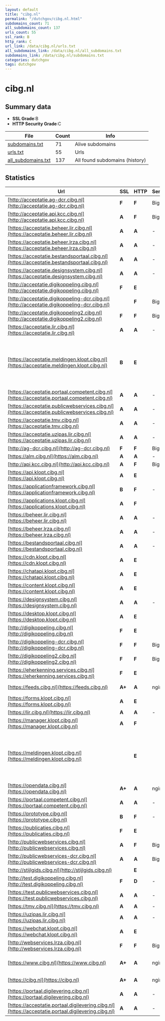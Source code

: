 ```yaml
---
layout: default
title: "cibg.nl"
permalink: "/dutchgov/cibg.nl.html"
subdomains_count: 71
all_subdomains_count: 137
urls_count: 55
ssl_rank: B
http_rank: C
url_link: /data/cibg.nl/urls.txt
all_subdomains_link: /data/cibg.nl/all_subdomains.txt
subdomains_link: /data/cibg.nl/subdomains.txt
categories: dutchgov
tags: dutchgov
---
```



# cibg.nl
## Summary data


 - **SSL Grade**:B
 - **HTTP Security Grade**:C


| File       | Count | Info |
|------------|-------|------|
|[subdomains.txt](/DutchGovScope/data/cibg.nl/subdomains.txt)|71|Alive subdomains|
|[urls.txt](/DutchGovScope/data/cibg.nl/urls.txt)|55|Urls|
|[all_subdomains.txt](/DutchGovScope/data/cibg.nl/all_subdomains.txt)|137|All found subdomains (history)|


## Statistics


| Url | SSL | HTTP | Server | Cookie | HSTS | CORS | CTO | CSP | XFO | XXP | RP |FP| Tech |Title |
|--------|-------|-------|------|------|------|------|------|------|------|------|------|------|------|------|
|[http://acceptatie.ag-dcr.cibg.nl](http://acceptatie.ag-dcr.cibg.nl)| **F**| **F**|BigIP| | | | | | | | :white_check_mark: | |F5 BigIP||
|[http://acceptatie.api.kcc.cibg.nl](http://acceptatie.api.kcc.cibg.nl)| **A**| **F**|BigIP| | | | | | | | :white_check_mark: | |F5 BigIP||
|[https://acceptatie.beheer.lir.cibg.nl](https://acceptatie.beheer.lir.cibg.nl)| **A**| **A**|-| |:white_check_mark: | | | :white_check_mark:| :white_check_mark: | :white_check_mark: | :white_check_mark: | |HSTS||
|[https://acceptatie.beheer.lrza.cibg.nl](https://acceptatie.beheer.lrza.cibg.nl)| **A**| **A**|-| |:white_check_mark: | | | :white_check_mark:| :white_check_mark: | :white_check_mark: | :white_check_mark: | |HSTS||
|[https://acceptatie.bestandsportaal.cibg.nl](https://acceptatie.bestandsportaal.cibg.nl)| **A**| **A**|-| |:white_check_mark: | | | :white_check_mark:| :white_check_mark: | :white_check_mark: | :white_check_mark: | |HSTS|acceptatie.besta...|
|[https://acceptatie.designsystem.cibg.nl](https://acceptatie.designsystem.cibg.nl)| **A**| **A**|-| |:white_check_mark: | | | :white_check_mark:| :white_check_mark: | :white_check_mark: | :white_check_mark: | |HSTS||
|[http://acceptatie.digikoppeling.cibg.nl](http://acceptatie.digikoppeling.cibg.nl)| **F**| **E**|| | | | | | | | :white_check_mark: | |||
|[http://acceptatie.digikoppeling-dcr.cibg.nl](http://acceptatie.digikoppeling-dcr.cibg.nl)| | **F**|BigIP| | | | | | | | :white_check_mark: | |F5 BigIP||
|[http://acceptatie.digikoppeling2.cibg.nl](http://acceptatie.digikoppeling2.cibg.nl)| **F**| **F**|BigIP| | | | | | | | :white_check_mark: | |F5 BigIP||
|[https://acceptatie.lir.cibg.nl](https://acceptatie.lir.cibg.nl)| **A**| **A**|-| |:white_check_mark: | | | :white_check_mark:| :white_check_mark: | :white_check_mark: | :white_check_mark: | |HSTS||
|[https://acceptatie.meldingen.klopt.cibg.nl](https://acceptatie.meldingen.klopt.cibg.nl)| **B**| **E**|| | | | | | | | :white_check_mark: | |Amazon ALB Amazon Web Services HSTS Microsoft ASP.NET|Object moved|
|[https://acceptatie.portaal.competent.cibg.nl](https://acceptatie.portaal.competent.cibg.nl)| **A**| **A**|-| |:white_check_mark: | | | :white_check_mark:| :white_check_mark: | :white_check_mark: | :white_check_mark: | |HSTS||
|[https://acceptatie.publicwebservices.cibg.nl](https://acceptatie.publicwebservices.cibg.nl)| **A**| **A**|-| |:white_check_mark: | | | :white_check_mark:| :white_check_mark: | :white_check_mark: | :white_check_mark: | |HSTS||
|[https://acceptatie.tmv.cibg.nl](https://acceptatie.tmv.cibg.nl)| **A**| **A**|-| |:white_check_mark: | | | :white_check_mark:| :white_check_mark: | :white_check_mark: | :white_check_mark: | |HSTS||
|[https://acceptatie.uzipas.lir.cibg.nl](https://acceptatie.uzipas.lir.cibg.nl)| **A**| **A**|-| |:white_check_mark: | | | :white_check_mark:| :white_check_mark: | :white_check_mark: | :white_check_mark: | |HSTS||
|[http://ag-dcr.cibg.nl](http://ag-dcr.cibg.nl)| **F**| **F**|BigIP| | | | | | | | :white_check_mark: | |F5 BigIP||
|[https://alm.cibg.nl](https://alm.cibg.nl)| **A**| **A**|-| |:white_check_mark: | | | | :white_check_mark: | :white_check_mark: | :white_check_mark: | |Basic HSTS||
|[http://api.kcc.cibg.nl](http://api.kcc.cibg.nl)| **A**| **F**|BigIP| | | | | | | | :white_check_mark: | |F5 BigIP||
|[https://api.klopt.cibg.nl](https://api.klopt.cibg.nl)| **A**| **E**|| | | | | | | | :white_check_mark: | ||403 Forbidden|
|[https://applicationframework.cibg.nl](https://applicationframework.cibg.nl)| **B**| **F**|-| | | | | | | | :white_check_mark: | |Basic HSTS||
|[https://applications.klopt.cibg.nl](https://applications.klopt.cibg.nl)| **A**| **F**||:white_check_mark: | | | | | | | :white_check_mark: | |PHP|Agent Desktop Ap...|
|[https://beheer.lir.cibg.nl](https://beheer.lir.cibg.nl)| **A**| **A**|-| |:white_check_mark: | | | :white_check_mark:| :white_check_mark: | :white_check_mark: | :white_check_mark: | |HSTS||
|[https://beheer.lrza.cibg.nl](https://beheer.lrza.cibg.nl)| **A**| **A**|-| |:white_check_mark: | | | :white_check_mark:| :white_check_mark: | :white_check_mark: | :white_check_mark: | |HSTS||
|[https://bestandsportaal.cibg.nl](https://bestandsportaal.cibg.nl)| **A**| **A**|-| |:white_check_mark: | | | :white_check_mark:| :white_check_mark: | :white_check_mark: | :white_check_mark: | |HSTS|bestandsportaal....|
|[https://cdn.klopt.cibg.nl](https://cdn.klopt.cibg.nl)| **A**| **E**|| | | | | | | | :white_check_mark: | ||403 Forbidden|
|[https://chatapi.klopt.cibg.nl](https://chatapi.klopt.cibg.nl)| **A**| **E**|| | | | | | | | :white_check_mark: | ||403 Forbidden|
|[https://content.klopt.cibg.nl](https://content.klopt.cibg.nl)| **A**| **E**|| | | | | | | | :white_check_mark: | ||403 Forbidden|
|[https://designsystem.cibg.nl](https://designsystem.cibg.nl)| **A**| **A**|-| |:white_check_mark: | | | | :white_check_mark: | :white_check_mark: | :white_check_mark: | |HSTS|CIBG Design syst...|
|[https://desktop.klopt.cibg.nl](https://desktop.klopt.cibg.nl)| **A**| **E**|| | | | | | | | :white_check_mark: | |PHP||
|[http://digikoppeling.cibg.nl](http://digikoppeling.cibg.nl)| **F**| **E**|| | | | | | | | :white_check_mark: | |||
|[http://digikoppeling-dcr.cibg.nl](http://digikoppeling-dcr.cibg.nl)| **F**| **F**|BigIP| | | | | | | | :white_check_mark: | |F5 BigIP||
|[http://digikoppeling2.cibg.nl](http://digikoppeling2.cibg.nl)| **F**| **F**|BigIP| | | | | | | | :white_check_mark: | |F5 BigIP||
|[https://eherkenning.services.cibg.nl](https://eherkenning.services.cibg.nl)| **F**| **E**|| | | | | | | | :white_check_mark: | |HSTS|302 Found|
|[https://feeds.cibg.nl](https://feeds.cibg.nl)| **A+**| **A**|nginx| |:white_check_mark: | | | | :white_check_mark: | :white_check_mark: | :white_check_mark: | |HSTS Nginx||
|[https://forms.klopt.cibg.nl](https://forms.klopt.cibg.nl)| **A**| **E**|| | | | | | | | :white_check_mark: | ||404 Not Found|
|[https://lir.cibg.nl](https://lir.cibg.nl)| **A**| **A**|-| |:white_check_mark: | | | :white_check_mark:| :white_check_mark: | :white_check_mark: | :white_check_mark: | |HSTS||
|[https://manager.klopt.cibg.nl](https://manager.klopt.cibg.nl)| **A**| **F**||:white_check_mark: | | | | | | | :white_check_mark: | |||
|[https://meldingen.klopt.cibg.nl](https://meldingen.klopt.cibg.nl)| | **E**|| | | | | | | | :white_check_mark: | |Amazon ALB Amazon Web Services HSTS Microsoft ASP.NET|Object moved|
|[https://opendata.cibg.nl](https://opendata.cibg.nl)| **A+**| **A**|nginx| |:white_check_mark: | | | | :white_check_mark: | :white_check_mark: | :white_check_mark: | |HSTS Nginx||
|[https://portaal.competent.cibg.nl](https://portaal.competent.cibg.nl)| **A**| **A**|-| |:white_check_mark: | | | :white_check_mark:| :white_check_mark: | :white_check_mark: | :white_check_mark: | |HSTS||
|[https://prototype.cibg.nl](https://prototype.cibg.nl)| **B**| **F**|-| | | | | | | | :white_check_mark: | |Basic HSTS||
|[https://publicaties.cibg.nl](https://publicaties.cibg.nl)| **F**| **E**|| | | | | | | | :white_check_mark: | |HSTS|404 - Not Found...|
|[http://publicwebservices.cibg.nl](http://publicwebservices.cibg.nl)| **A**| **F**|BigIP| | | | | | | | :white_check_mark: | |F5 BigIP||
|[http://publicwebservices-dcr.cibg.nl](http://publicwebservices-dcr.cibg.nl)| **A**| **A**|BigIP| |:white_check_mark: | | | | :white_check_mark: | :white_check_mark: | :white_check_mark: | |F5 BigIP||
|[http://stijlgids.cibg.nl](http://stijlgids.cibg.nl)| | **E**|| | | | | | | | :white_check_mark: | |||
|[http://test.digikoppeling.cibg.nl](http://test.digikoppeling.cibg.nl)| **F**| **D**|-| | | | | | :white_check_mark: | :white_check_mark: | :white_check_mark: | |||
|[https://test.publicwebservices.cibg.nl](https://test.publicwebservices.cibg.nl)| **A**| **A**|-| |:white_check_mark: | | | | :white_check_mark: | :white_check_mark: | :white_check_mark: | |HSTS||
|[https://tmv.cibg.nl](https://tmv.cibg.nl)| **A**| **A**|-| |:white_check_mark: | | | | :white_check_mark: | :white_check_mark: | :white_check_mark: | |HSTS||
|[https://uzipas.lir.cibg.nl](https://uzipas.lir.cibg.nl)| **A**| **A**|-| |:white_check_mark: | | | | :white_check_mark: | :white_check_mark: | :white_check_mark: | |HSTS||
|[https://webchat.klopt.cibg.nl](https://webchat.klopt.cibg.nl)| **A**| **E**|| | | | | | | | :white_check_mark: | ||404 Not Found|
|[http://webservices.lrza.cibg.nl](http://webservices.lrza.cibg.nl)| **F**| **F**|BigIP| | | | | | | | :white_check_mark: | |F5 BigIP||
|[https://www.cibg.nl](https://www.cibg.nl)| **A+**| **A**|nginx| |:white_check_mark: | | |:warning: | :white_check_mark: | :white_check_mark: | :white_check_mark: | |Bloomreach HSTS Nginx|Home | CIBG|
|[https://cibg.nl](https://cibg.nl)| **A+**| **A**|nginx| |:white_check_mark: | | |:warning: | :white_check_mark: | :white_check_mark: | :white_check_mark: | |HSTS Nginx|301 Moved Perman...|
|[https://portaal.digilevering.cibg.nl](https://portaal.digilevering.cibg.nl)| **A**| **A**|-| |:white_check_mark: | | | :white_check_mark:| :white_check_mark: | :white_check_mark: | :white_check_mark: | |HSTS||
|[https://acceptatie.portaal.digilevering.cibg.nl](https://acceptatie.portaal.digilevering.cibg.nl)| **A**| **A**|-| |:white_check_mark: | | | :white_check_mark:| :white_check_mark: | :white_check_mark: | :white_check_mark: | |HSTS||

